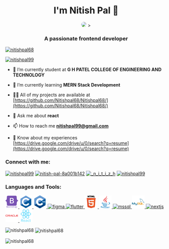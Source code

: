 <h1 align="center">I'm Nitish Pal 👋</h1>
<div  align="center">
<img  src="https://media3.giphy.com/media/qgQUggAC3Pfv687qPC/giphy.gif?cid=ecf05e47vh1d574dq3pxkoaly7n7aa5192z3pykzu7k6hrvd&rid=giphy.gif&ct=g" width="300" style="border-radius:10px;">
>
</div>
<h3 align="center">A passionate frontend developer</h3>

<p align="left"> <a href="https://github.com/ryo-ma/github-profile-trophy"><img src="https://github-profile-trophy.vercel.app/?username=nitishpal68" alt="nitishpal68" /></a> </p>

<p align="left"> <a href="https://twitter.com/nitishpal99" target="blank"><img src="https://img.shields.io/twitter/follow/nitishpal99?logo=twitter&style=for-the-badge" alt="nitishpal99" /></a> </p>

- 🔭 I’m currently student at **G H PATEL COLLEGE OF ENGINEERING AND TECHNOLOGY**

- 🌱 I’m currently learning **MERN Stack Development**

- 👨‍💻 All of my projects are available at [https://github.com/Nitishpal68/Nitishpal68/](https://github.com/Nitishpal68/Nitishpal68/)

- 💬 Ask me about **react**

- 📫 How to reach me **nitishpal99@gmail.com**

- 📄 Know about my experiences [https://drive.google.com/drive/u/0/search?q=resume](https://drive.google.com/drive/u/0/search?q=resume)

<h3 align="left">Connect with me:</h3>
<p align="left">
<a href="https://twitter.com/nitishpal99" target="blank"><img align="center" src="https://raw.githubusercontent.com/rahuldkjain/github-profile-readme-generator/master/src/images/icons/Social/twitter.svg" alt="nitishpal99" height="30" width="40" /></a>
<a href="https://linkedin.com/in/nitish-pal-8a001b142" target="blank"><img align="center" src="https://raw.githubusercontent.com/rahuldkjain/github-profile-readme-generator/master/src/images/icons/Social/linked-in-alt.svg" alt="nitish-pal-8a001b142" height="30" width="40" /></a>
<a href="https://instagram.com/_n_i_t_i_z_h" target="blank"><img align="center" src="https://raw.githubusercontent.com/rahuldkjain/github-profile-readme-generator/master/src/images/icons/Social/instagram.svg" alt="_n_i_t_i_z_h" height="30" width="40" /></a>
<a href="https://www.hackerrank.com/nitishpal99" target="blank"><img align="center" src="https://raw.githubusercontent.com/rahuldkjain/github-profile-readme-generator/master/src/images/icons/Social/hackerrank.svg" alt="nitishpal99" height="30" width="40" /></a>
</p>

<h3 align="left">Languages and Tools:</h3>
<p align="left"> <a href="https://getbootstrap.com" target="_blank" rel="noreferrer"> <img src="https://raw.githubusercontent.com/devicons/devicon/master/icons/bootstrap/bootstrap-plain-wordmark.svg" alt="bootstrap" width="40" height="40"/> </a> <a href="https://www.cprogramming.com/" target="_blank" rel="noreferrer"> <img src="https://raw.githubusercontent.com/devicons/devicon/master/icons/c/c-original.svg" alt="c" width="40" height="40"/> </a> <a href="https://www.w3schools.com/cpp/" target="_blank" rel="noreferrer"> <img src="https://raw.githubusercontent.com/devicons/devicon/master/icons/cplusplus/cplusplus-original.svg" alt="cplusplus" width="40" height="40"/> </a> <a href="https://www.figma.com/" target="_blank" rel="noreferrer"> <img src="https://www.vectorlogo.zone/logos/figma/figma-icon.svg" alt="figma" width="40" height="40"/> </a> <a href="https://flutter.dev" target="_blank" rel="noreferrer"> <img src="https://www.vectorlogo.zone/logos/flutterio/flutterio-icon.svg" alt="flutter" width="40" height="40"/> </a> <a href="https://www.w3.org/html/" target="_blank" rel="noreferrer"> <img src="https://raw.githubusercontent.com/devicons/devicon/master/icons/html5/html5-original-wordmark.svg" alt="html5" width="40" height="40"/> </a> <a href="https://www.java.com" target="_blank" rel="noreferrer"> <img src="https://raw.githubusercontent.com/devicons/devicon/master/icons/java/java-original.svg" alt="java" width="40" height="40"/> </a> <a href="https://www.microsoft.com/en-us/sql-server" target="_blank" rel="noreferrer"> <img src="https://www.svgrepo.com/show/303229/microsoft-sql-server-logo.svg" alt="mssql" width="40" height="40"/> </a> <a href="https://www.mysql.com/" target="_blank" rel="noreferrer"> <img src="https://raw.githubusercontent.com/devicons/devicon/master/icons/mysql/mysql-original-wordmark.svg" alt="mysql" width="40" height="40"/> </a> <a href="https://nextjs.org/" target="_blank" rel="noreferrer"> <img src="https://cdn.worldvectorlogo.com/logos/nextjs-2.svg" alt="nextjs" width="40" height="40"/> </a> <a href="https://www.oracle.com/" target="_blank" rel="noreferrer"> <img src="https://raw.githubusercontent.com/devicons/devicon/master/icons/oracle/oracle-original.svg" alt="oracle" width="40" height="40"/> </a> <a href="https://reactjs.org/" target="_blank" rel="noreferrer"> <img src="https://raw.githubusercontent.com/devicons/devicon/master/icons/react/react-original-wordmark.svg" alt="react" width="40" height="40"/> </a> </p>

<p><img align="left" src="https://github-readme-stats.vercel.app/api/top-langs?username=nitishpal68&show_icons=true&locale=en&layout=compact" alt="nitishpal68" /></p>

<p>&nbsp;<img align="center" src="https://github-readme-stats.vercel.app/api?username=nitishpal68&show_icons=true&locale=en" alt="nitishpal68" /></p>

<p><img align="center" src="https://github-readme-streak-stats.herokuapp.com/?user=nitishpal68&" alt="nitishpal68" /></p>
